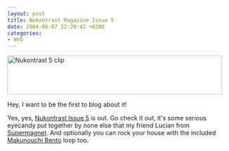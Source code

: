 ```yaml
---
layout: post
title: Nukontrast Magazine Issue 5
date: 2004-06-07 22:29:42 +0200
categories:
- Web
---
```

<p><img src="http://www.rusiczki.net/blog/blogpics/nukontrast_5.jpg" width="490" height="90" border="0" alt="Nukontrast 5 clip" class="image" /></p>
<p>Hey, I want to be the first to blog about it!</p>
<p>Yes, yes, <a href="http://www.lucianmarin.ro/nukontrast/" title="Nukontrast Magazine">Nukontrast Issue 5</a> is out. Go check it out, it's some serious eyecandy put together by none else that my friend Lucian from <a href="http://www.supermagnet.ro" title="Still can't see it with nothing else but IE... Dang!">Supermagnet</a>. And optionally you can rock your house with the included <a href="http://makunouchibento.inpuj.net/">Makunouchi Bento</a> loop too.</p>
